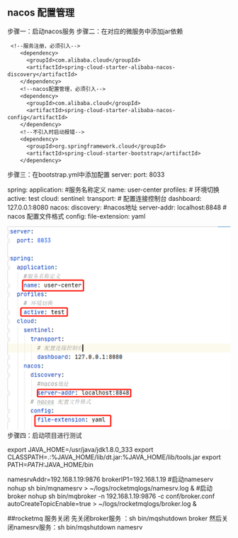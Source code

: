 ## nacos 配置管理
步骤一：启动nacos服务
步骤二：在对应的微服务中添加jar依赖
<!--nacos配置管理，必须引入-->
     <!--服务注册，必须引入-->
        <dependency>
          <groupId>com.alibaba.cloud</groupId>
          <artifactId>spring-cloud-starter-alibaba-nacos-discovery</artifactId>
        </dependency>
        <!--nacos配置管理，必须引入-->
        <dependency>
          <groupId>com.alibaba.cloud</groupId>
          <artifactId>spring-cloud-starter-alibaba-nacos-config</artifactId>
        </dependency>
        <!--不引入时启动报错-->
        <dependency>
          <groupId>org.springframework.cloud</groupId>
          <artifactId>spring-cloud-starter-bootstrap</artifactId>
        </dependency>
步骤三：在bootstrap.yml中添加配置
server:
  port: 8033

spring:
  application:
    #服务名称定义
    name: user-center
  profiles:
    # 环境切换
    active: test
  cloud:
    sentinel:
      transport:
        # 配置连接控制台
        dashboard: 127.0.0.1:8080
    nacos:
      discovery:
        #nacos地址
        server-addr: localhost:8848
      # nacos 配置文件格式
      config:
        file-extension: yaml

![Image text](https://github.com/yangfeng19901210/spring-cloud/blob/master/spring-user-center/src/main/resources/images/nacosconfig.png)
步骤四：启动项目进行测试

export JAVA_HOME=/usr/java/jdk1.8.0_333
export CLASSPATH=.:%JAVA_HOME/lib/dt.jar:%JAVA_HOME/lib/tools.jar
export PATH=$PATH:$JAVA_HOME/bin

namesrvAddr=192.168.1.19:9876
brokerIP1=192.168.1.19
#启动nameserv
nohup sh bin/mqnamesrv > ~/logs/rocketmqlogs/namesrv.log &
#启动broker
nohup sh bin/mqbroker -n 192.168.1.19:9876 -c conf/broker.conf autoCreateTopicEnable=true > ~/logs/rocketmqlogs/broker.log &

##rocketmq 服务关闭
先关闭broker服务 ：sh bin/mqshutdown broker
然后关闭namesrv服务：sh bin/mqshutdown namesrv
